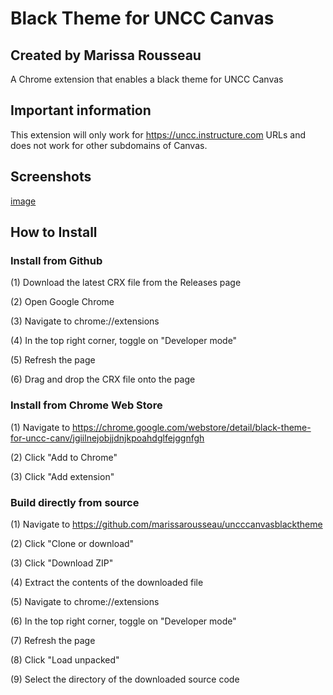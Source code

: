 # Black Theme for UNCC Canvas
## Created by Marissa Rousseau
 A Chrome extension that enables a black theme for UNCC Canvas
 ## Important information
This extension will only work for https://uncc.instructure.com URLs and does not work for other subdomains of Canvas.
 ## Screenshots
 [image](https://raw.githubusercontent.com/marissarousseau/marissarousseau.github.io/master/res/canvas/title.png)

 ## How to Install
 ### Install from Github
 (1) Download the latest CRX file from the Releases page

 (2) Open Google Chrome

 (3) Navigate to chrome://extensions

 (4) In the top right corner, toggle on "Developer mode"

 (5) Refresh the page

 (6) Drag and drop the CRX file onto the page
 ### Install from Chrome Web Store
 (1) Navigate to https://chrome.google.com/webstore/detail/black-theme-for-uncc-canv/jgiilnejobjjdnjkpoahdglfejggnfgh

 (2) Click "Add to Chrome"

 (3) Click "Add extension"
 ### Build directly from source
 (1) Navigate to https://github.com/marissarousseau/uncccanvasblacktheme

 (2) Click "Clone or download"

 (3) Click "Download ZIP"

 (4) Extract the contents of the downloaded file

 (5) Navigate to chrome://extensions

 (6) In the top right corner, toggle on "Developer mode"

 (7) Refresh the page

 (8) Click "Load unpacked"

 (9) Select the directory of the downloaded source code
